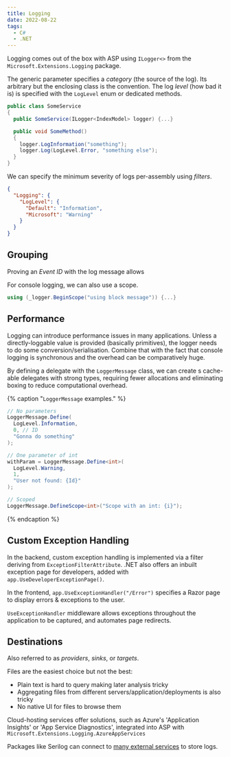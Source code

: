 ```yaml
---
title: Logging
date: 2022-08-22
tags:
  - C#
  - .NET
---
```


Logging comes out of the box with ASP using `ILogger<>` from the
`Microsoft.Extensions.Logging` package.

<!-- more -->

The generic parameter specifies a _category_ (the source of the log). Its
arbitrary but the enclosing class is the convention. The log _level_ (how bad it
is) is specified with the `LogLevel` enum or dedicated methods.

```csharp
public class SomeService
{
  public SomeService(ILogger<IndexModel> logger) {...}

  public void SomeMethod()
  {
    logger.LogInformation("something");
    logger.Log(LogLevel.Error, "something else");
  }
}
```

We can specify the minimum severity of logs per-assembly using _filters_.

```json
{
  "Logging": {
    "LogLevel": {
      "Default": "Information",
      "Microsoft": "Warning"
    }
  }
}
```

## Grouping

Proving an _Event ID_ with the log message allows

For console logging, we can also use a scope.

```csharp
using (_logger.BeginScope("using block message")) {...}
```

## Performance

Logging can introduce performance issues in many applications. Unless a
directly-loggable value is provided (basically primitives), the logger needs to
do some conversion/serialisation. Combine that with the fact that console
logging is synchronous and the overhead can be comparatively huge.

By defining a delegate with the `LoggerMessage` class, we can create s
cache-able delegates with strong types, requiring fewer allocations and
eliminating boxing to reduce computational overhead.

{% caption "`LoggerMessage` examples." %}

```csharp
// No parameters
LoggerMessage.Define(
  LogLevel.Information,
  0, // ID
  "Gonna do something"
);

// One parameter of int
withParam = LoggerMessage.Define<int>(
  LogLevel.Warning,
  1,
  "User not found: {Id}"
);

// Scoped
LoggerMessage.DefineScope<int>("Scope with an int: {i}");
```

{% endcaption %}

## Custom Exception Handling

In the backend, custom exception handling is implemented via a filter deriving
from `ExceptionFilterAttribute`. .NET also offers an inbuilt exception page for
developers, added with `app.UseDeveloperExceptionPage()`.

In the frontend, `app.UseExceptionHandler("/Error")` specifies a Razor page to
display errors & exceptions to the user.

`UseExceptionHandler` middleware allows exceptions throughout the application to
be captured, and automates page redirects.

## Destinations

Also referred to as _providers_, _sinks_, or _targets_.

Files are the easiest choice but not the best:

- Plain text is hard to query making later analysis tricky
- Aggregating files from different servers/application/deployments is also
  tricky
- No native UI for files to browse them

Cloud-hosting services offer solutions, such as Azure's 'Application Insights'
or 'App Service Diagnostics', integrated into ASP with
`Microsoft.Extensions.Logging.AzureAppServices`

Packages like Serilog can connect to
[many external services](https://github.com/serilog/serilog/wiki/Provided-Sinks#list-of-available-sinks)
to store logs.

